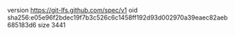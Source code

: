 version https://git-lfs.github.com/spec/v1
oid sha256:e05e96f2bdec19f7b3c526c6c1458ff192d93d002970a39eaec82aeb685183d6
size 3441
